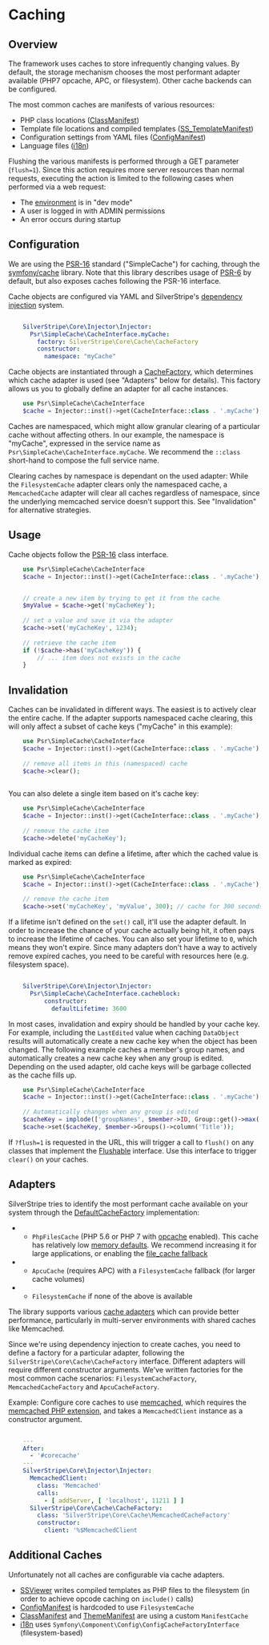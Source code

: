 # Caching

## Overview

The framework uses caches to store infrequently changing values.
By default, the storage mechanism chooses the most performant adapter available
(PHP7 opcache, APC, or filesystem). Other cache backends can be configured.

The most common caches are manifests of various resources: 

 * PHP class locations ([ClassManifest](api:SilverStripe\Core\Manifest\ClassManifest))
 * Template file locations and compiled templates ([SS_TemplateManifest](api:SS_TemplateManifest))
 * Configuration settings from YAML files ([ConfigManifest](api:ConfigManifest))
 * Language files ([i18n](api:SilverStripe\i18n\i18n))

Flushing the various manifests is performed through a GET
parameter (`flush=1`). Since this action requires more server resources than normal requests,
executing the action is limited to the following cases when performed via a web request:

 * The [environment](/getting_started/environment_management) is in "dev mode"
 * A user is logged in with ADMIN permissions
 * An error occurs during startup

## Configuration

We are using the [PSR-16](http://www.php-fig.org/psr/psr-16/) standard ("SimpleCache")
for caching, through the [symfony/cache](https://symfony.com/doc/current/components/cache.html) library.
Note that this library describes usage of [PSR-6](http://www.php-fig.org/psr/psr-6/) by default,
but also exposes caches following the PSR-16 interface. 

Cache objects are configured via YAML
and SilverStripe's [dependency injection](/developer-guides/extending/injector) system. 


```yml

    SilverStripe\Core\Injector\Injector:
      Psr\SimpleCache\CacheInterface.myCache:
        factory: SilverStripe\Core\Cache\CacheFactory
        constructor:
          namespace: "myCache"
```

Cache objects are instantiated through a [CacheFactory](SilverStripe\Core\Cache\CacheFactory),
which determines which cache adapter is used (see "Adapters" below for details).
This factory allows us you to globally define an adapter for all cache instances.  


```php
    use Psr\SimpleCache\CacheInterface
    $cache = Injector::inst()->get(CacheInterface::class . '.myCache');
```

Caches are namespaced, which might allow granular clearing of a particular cache without affecting others.
In our example, the namespace is "myCache", expressed in the service name as
`Psr\SimpleCache\CacheInterface.myCache`. We recommend the `::class` short-hand to compose the full service name.
 
Clearing caches by namespace is dependant on the used adapter: While the `FilesystemCache` adapter clears only the namespaced cache,
a `MemcachedCache` adapter will clear all caches regardless of namespace, since the underlying memcached
service doesn't support this. See "Invalidation" for alternative strategies.


## Usage

Cache objects follow the [PSR-16](http://www.php-fig.org/psr/psr-16/) class interface.


```php
	use Psr\SimpleCache\CacheInterface
    $cache = Injector::inst()->get(CacheInterface::class . '.myCache');


    // create a new item by trying to get it from the cache
    $myValue = $cache->get('myCacheKey');
    
    // set a value and save it via the adapter
    $cache->set('myCacheKey', 1234);
    
    // retrieve the cache item
    if (!$cache->has('myCacheKey')) {
        // ... item does not exists in the cache
    }
```
    
## Invalidation

Caches can be invalidated in different ways. The easiest is to actively clear the
entire cache. If the adapter supports namespaced cache clearing,
this will only affect a subset of cache keys ("myCache" in this example):


```php
    use Psr\SimpleCache\CacheInterface
    $cache = Injector::inst()->get(CacheInterface::class . '.myCache');
    
    // remove all items in this (namespaced) cache
    $cache->clear();
    
```

You can also delete a single item based on it's cache key:


```php
    use Psr\SimpleCache\CacheInterface
    $cache = Injector::inst()->get(CacheInterface::class . '.myCache');
    
    // remove the cache item
    $cache->delete('myCacheKey');
```

Individual cache items can define a lifetime, after which the cached value is marked as expired:


```php
    use Psr\SimpleCache\CacheInterface
    $cache = Injector::inst()->get(CacheInterface::class . '.myCache');
    
    // remove the cache item
    $cache->set('myCacheKey', 'myValue', 300); // cache for 300 seconds
```

If a lifetime isn't defined on the `set()` call, it'll use the adapter default.
In order to increase the chance of your cache actually being hit,
it often pays to increase the lifetime of caches.
You can also set your lifetime to `0`, which means they won't expire.
Since many adapters don't have a way to actively remove expired caches,
you need to be careful with resources here (e.g. filesystem space).


```yml

    SilverStripe\Core\Injector\Injector:
      Psr\SimpleCache\CacheInterface.cacheblock:
          constructor:
            defaultLifetime: 3600
```

In most cases, invalidation and expiry should be handled by your cache key.
For example, including the `LastEdited` value when caching `DataObject` results
will automatically create a new cache key when the object has been changed.
The following example caches a member's group names, and automatically
creates a new cache key when any group is edited. Depending on the used adapter,
old cache keys will be garbage collected as the cache fills up.


```php
    use Psr\SimpleCache\CacheInterface
    $cache = Injector::inst()->get(CacheInterface::class . '.myCache');
    
    // Automatically changes when any group is edited
    $cacheKey = implode(['groupNames', $member->ID, Group::get()->max('LastEdited')]);
    $cache->set($cacheKey, $member->Groups()->column('Title'));        
```

If `?flush=1` is requested in the URL, this will trigger a call to `flush()` on
any classes that implement the [Flushable](/developer_guides/execution_pipeline/flushable/)
interface. Use this interface to trigger `clear()` on your caches.

## Adapters

SilverStripe tries to identify the most performant cache available on your system
through the [DefaultCacheFactory](api:SilverStripe\Core\Cache\DefaultCacheFactory) implementation:

 * - `PhpFilesCache` (PHP 5.6 or PHP 7 with [opcache](http://php.net/manual/en/book.opcache.php) enabled).
     This cache has relatively low [memory defaults](http://php.net/manual/en/opcache.configuration.php#ini.opcache.memory-consumption).
     We recommend increasing it for large applications, or enabling the
     [file_cache fallback](http://php.net/manual/en/opcache.configuration.php#ini.opcache.file-cache)
 * - `ApcuCache` (requires APC) with a `FilesystemCache` fallback (for larger cache volumes)
 * - `FilesystemCache` if none of the above is available
 
The library supports various [cache adapters](https://github.com/symfony/cache/tree/master/Simple)
which can provide better performance, particularly in multi-server environments with shared caches like Memcached.

Since we're using dependency injection to create caches, 
you need to define a factory for a particular adapter,
following the `SilverStripe\Core\Cache\CacheFactory` interface.
Different adapters will require different constructor arguments.
We've written factories for the most common cache scenarios:
`FilesystemCacheFactory`, `MemcachedCacheFactory` and `ApcuCacheFactory`.

Example: Configure core caches to use [memcached](http://www.danga.com/memcached/),
which requires the [memcached PHP extension](http://php.net/memcached),
and takes a `MemcachedClient` instance as a constructor argument.


```yml

    ---
    After:
      - '#corecache'
    ---
    SilverStripe\Core\Injector\Injector:
      MemcachedClient:
        class: 'Memcached'
        calls:
          - [ addServer, [ 'localhost', 11211 ] ]
      SilverStripe\Core\Cache\CacheFactory:
        class: 'SilverStripe\Core\Cache\MemcachedCacheFactory'
        constructor:
          client: '%$MemcachedClient
```

## Additional Caches

Unfortunately not all caches are configurable via cache adapters.

 * [SSViewer](api:SilverStripe\View\SSViewer) writes compiled templates as PHP files to the filesystem
   (in order to achieve opcode caching on `include()` calls)
 * [ConfigManifest](api:SilverStripe\Core\Manifest\ConfigManifest) is hardcoded to use `FilesystemCache`
 * [ClassManifest](api:SilverStripe\Core\Manifest\ClassManifest) and [ThemeManifest](api:SilverStripe\View\ThemeManifest)
   are using a custom `ManifestCache`
 * [i18n](api:SilverStripe\i18n\i18n) uses `Symfony\Component\Config\ConfigCacheFactoryInterface` (filesystem-based)
